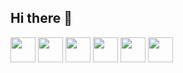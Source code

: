 ## Hi there 👋
<img loading="lazy" src="https://cdn.jsdelivr.net/gh/devicons/devicon@latest/icons/python/python-original.svg" width="40" height="40"/>
<img  loading="lazy" src="https://cdn.jsdelivr.net/gh/devicons/devicon@latest/icons/cplusplus/cplusplus-original.svg" width="40" height="40" />
<img  loading="lazy" src="https://cdn.jsdelivr.net/gh/devicons/devicon@latest/icons/c/c-original.svg" width="40" height="40" />
<img  loading="lazy" src="https://cdn.jsdelivr.net/gh/devicons/devicon@latest/icons/java/java-original.svg" width="40" height="40" />
<img loading="lazy" src="https://cdn.jsdelivr.net/gh/devicons/devicon@latest/icons/react/react-original.svg" width="40" height="40"/>
<img loading="lazy" src="https://cdn.jsdelivr.net/gh/devicons/devicon@latest/icons/postgresql/postgresql-original.svg" width="40" height="40" />
<!--
**leoheisler/leoheisler** is a ✨ _special_ ✨ repository because its `README.md` (this file) appears on your GitHub profile.

Here are some ideas to get you started:

- 🔭 I’m currently working on ...
- 🌱 I’m currently learning ...
- 👯 I’m looking to collaborate on ...
- 🤔 I’m looking for help with ...
- 💬 Ask me about ...
- 📫 How to reach me: ...
- 😄 Pronouns: ...
- ⚡ Fun fact: ...
-->
